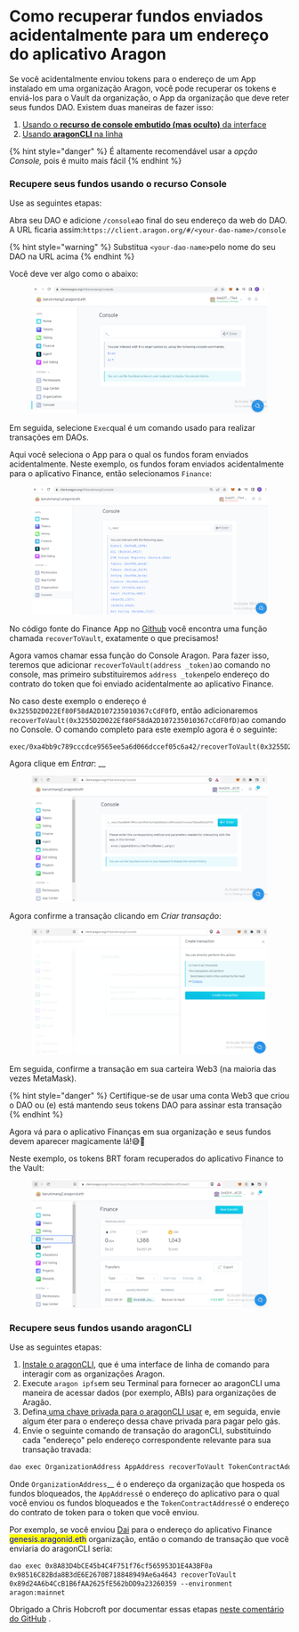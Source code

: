 # Como recuperar fundos enviados acidentalmente para um endereço do aplicativo Aragon

Se você acidentalmente enviou tokens para o endereço de um App instalado em uma organização Aragon, você pode recuperar os tokens e enviá-los para o Vault da organização, o App da organização que deve reter seus fundos DAO. Existem duas maneiras de fazer isso:

1. [Usando o **recurso de console embutido (mas oculto)** da interface](funds-accidentally-sent-to-an-aragon-app-address.md#recover-your-funds-using-the-console-feature)
2. [Usando **aragonCLI** na linha](funds-accidentally-sent-to-an-aragon-app-address.md#recover-your-funds-using-aragoncli)

{% hint style="danger" %}
É altamente recomendável usar a _opção Console,_ pois é muito mais fácil​
{% endhint %}

### Recupere seus fundos usando o recurso Console <a href="#recover-your-funds-using-the-console-feature" id="recover-your-funds-using-the-console-feature"></a>

Use as seguintes etapas:

Abra seu DAO e adicione `/console`ao final do seu endereço da web do DAO. A URL ficaria assim:`https://client.aragon.org/#/<your-dao-name>/console`

{% hint style="warning" %}
Substitua `<your-dao-name>`pelo nome do seu DAO na URL acima​
{% endhint %}

Você deve ver algo como o abaixo:

<figure><img src="../../../.gitbook/assets/image (1).png" alt=""><figcaption></figcaption></figure>

​Em seguida, selecione `Exec`qual é um comando usado para realizar transações em DAOs.

Aqui você seleciona o App para o qual os fundos foram enviados acidentalmente. Neste exemplo, os fundos foram enviados acidentalmente para o aplicativo Finance, então selecionamos `Finance`:

<figure><img src="../../../.gitbook/assets/image (3).png" alt=""><figcaption></figcaption></figure>

​No código fonte do Finance App no [​​Github](https://github.com/aragon/aragon-apps/blob/631048d54b9cc71058abb8bd7c17f6738755d950/apps/finance/contracts/Finance.sol#L399-L410) você encontra uma função chamada `recoverToVault`, exatamente o que precisamos!

Agora vamos chamar essa função do Console Aragon. Para fazer isso, teremos que adicionar `recoverToVault(address _token)`ao comando no console, mas primeiro substituiremos `address _token`pelo endereço do contrato do token que foi enviado acidentalmente ao aplicativo Finance.

No caso deste exemplo o endereço é `0x3255D2D022Ef80F58dA2D107235010367cCdF0fD`, então adicionaremos `recoverToVault(0x3255D2D022Ef80F58dA2D107235010367cCdF0fD)`ao comando no Console. O comando completo para este exemplo agora é o seguinte:

```
exec/0xa4bb9c789cccdce9565ee5a6d066dccef05c6a42/recoverToVault(0x3255D2D022Ef80F58dA2D107235010367cCdF0fD)
```

Agora clique em _Entrar_: __&#x20;

<figure><img src="../../../.gitbook/assets/image (5).png" alt=""><figcaption></figcaption></figure>

​Agora confirme a transação clicando em _Criar transação_:

<figure><img src="../../../.gitbook/assets/image (4).png" alt=""><figcaption></figcaption></figure>

​Em seguida, confirme a transação em sua carteira Web3 (na maioria das vezes MetaMask).

{% hint style="danger" %}
Certifique-se de usar uma conta Web3 que criou o DAO ou (e) está mantendo seus tokens DAO para assinar esta transação
{% endhint %}

Agora vá para o aplicativo Finanças em sua organização e seus fundos devem aparecer magicamente lá!😅​🎉​

Neste exemplo, os tokens BRT foram recuperados do aplicativo Finance to the Vault:

<figure><img src="../../../.gitbook/assets/image (2).png" alt=""><figcaption></figcaption></figure>

### Recupere seus fundos usando aragonCLI <a href="#recover-your-funds-using-aragoncli" id="recover-your-funds-using-aragoncli"></a>

Use as seguintes etapas:

1. [Instale o aragonCLI](https://hack.aragon.org/developers/tools/aragoncli), que é uma interface de linha de comando para interagir com as organizações Aragon.
2. Execute `aragon ipfs`em seu Terminal para fornecer ao aragonCLI uma maneira de acessar dados (por exemplo, ABIs) para organizações de Aragão.
3. Defina[ uma chave privada para o aragonCLI usar](https://hack.aragon.org/developers/tools/guides/how-to-sign-with-web3-providers) e, em seguida, envie algum éter para o endereço dessa chave privada para pagar pelo gás.
4. Envie o seguinte comando de transação do aragonCLI, substituindo cada "endereço" pelo endereço correspondente relevante para sua transação travada:

```powershell
dao exec OrganizationAddress AppAddress recoverToVault TokenContractAddress --environment aragon:mainnet
```

Onde `OrganizationAddress`\_\_ é o endereço da organização que hospeda os fundos bloqueados, the `AppAddress`é o endereço do aplicativo para o qual você enviou os fundos bloqueados e the `TokenContractAddress`é o endereço do contrato de token para o token que você enviou.

Por exemplo, se você enviou [Dai](https://etherscan.io/token/0x89d24A6b4CcB1B6fAA2625fE562bDD9a23260359) para o endereço do aplicativo Finance <mark style="color:blue;">genesis.aragonid.eth</mark> organização, então o comando de transação que você enviaria do aragonCLI seria:

```
dao exec 0x8A83D4bCE45b4C4F751f76cf565953D1E4A3BF0a 0x98516C82Bda8B3dE6E2670B718848949Ae6a4643 recoverToVault 0x89d24A6b4CcB1B6fAA2625fE562bDD9a23260359 --environment aragon:mainnet
```

Obrigado a Chris Hobcroft por documentar essas etapas [neste comentário do GitHub](https://github.com/ethereum-cat-herders/funding/issues/2#issuecomment-477174751) .
